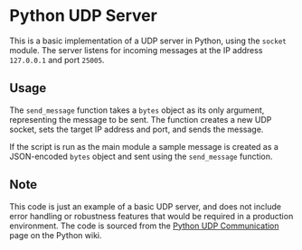 # Python UDP Server

This is a basic implementation of a UDP server in Python, using the `socket` module. The server listens for incoming messages at the IP address `127.0.0.1` and port `25005`.

## Usage

The `send_message` function takes a `bytes` object as its only argument, representing the message to be sent. The function creates a new UDP socket, sets the target IP address and port, and sends the message.

If the script is run as the main module a sample message is created as a JSON-encoded `bytes` object and sent using the `send_message` function.

## Note

This code is just an example of a basic UDP server, and does not include error handling or robustness features that would be required in a production environment. The code is sourced from the [Python UDP Communication](https://wiki.python.org/moin/UdpCommunication) page on the Python wiki.
